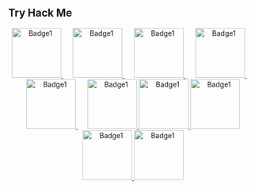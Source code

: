 ## Try Hack Me

<p align="center">
    <a href="https://tryhackme.com/p/raf181">
    <img src="https://github.com/user-attachments/assets/ad0bde65-f330-4d8a-a1a4-5998b422b65a" alt="Badge1" width="100" height="100">
  </a>
  &nbsp;&nbsp;&nbsp;&nbsp;
  <a href="https://tryhackme.com/p/raf181">
    <img src="https://github.com/user-attachments/assets/acba492d-f906-4fd9-9f03-8f9777328011" alt="Badge1" width="100" height="100">
  </a>
  &nbsp;&nbsp;&nbsp;&nbsp;
  <a href="https://tryhackme.com/p/raf181">
    <img src="https://github.com/user-attachments/assets/29c18832-23f8-407e-953b-8a4d9546e7e7" alt="Badge1" width="100" height="100">
  </a>
  &nbsp;&nbsp;&nbsp;&nbsp;
  <a href="https://tryhackme.com/p/raf181">
    <img src="https://github.com/user-attachments/assets/4022ca1e-b96d-4d7d-ac63-1f2a0096c097" alt="Badge1" width="100" height="100">
  </a>
    &nbsp;&nbsp;&nbsp;&nbsp;
  <a href="https://tryhackme.com/p/raf181">
    <img src="https://github.com/user-attachments/assets/3aa1bd4a-ace6-4305-9566-0dd0c7ea98bd" alt="Badge1" width="100" height="100">
  </a>
    &nbsp;&nbsp;&nbsp;&nbsp;
  <a href="https://tryhackme.com/p/raf181">
    <img src="https://github.com/user-attachments/assets/e0e6e260-e969-48e9-8419-95bd9fbd7c86" alt="Badge1" width="100" height="100">
  </a>
  <a href="https://tryhackme.com/p/raf181">
    <img src="https://github.com/user-attachments/assets/bc1ac69e-22a4-463d-bdc5-5fb569da175c" alt="Badge1" width="100" height="100">
  </a>
  <a href="https://tryhackme.com/p/raf181">
    <img src="https://github.com/user-attachments/assets/e7166c8e-c22a-424b-8b03-d554e064faa8" alt="Badge1" width="100" height="100">
  </a>
  <a href="https://tryhackme.com/p/raf181">
    <img src="https://github.com/user-attachments/assets/dabd0cd1-1360-4996-a84e-7355d8299f8d" alt="Badge1" width="100" height="100">
  </a>
  <a href="https://tryhackme.com/p/raf181">
    <img src="https://github.com/user-attachments/assets/9796f19f-07f2-45c1-928c-d8d0d9a247ab" alt="Badge1" width="100" height="100">
  </a>
</p>

